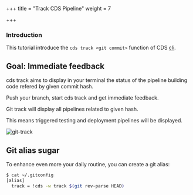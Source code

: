 +++
title = "Track CDS Pipeline"
weight = 7

+++

### Introduction

This tutorial introduce the `cds track <git commit>` function of CDS [cli](/cli).

## Goal: Immediate feedback

cds track aims to display in your terminal the status of the pipeline building code refered by given commit hash.

Push your branch, start cds track and get immediate feedback.

Git track will display all pipelines related to given hash.

This means triggered testing and deployment pipelines will be displayed.

![git-track](/images/tutorials_git_track.png)

## Git alias sugar

To enhance even more your daily routine, you can create a git alias:

```bash
$ cat ~/.gitconfig
[alias]
  track = !cds -w track $(git rev-parse HEAD)
```
